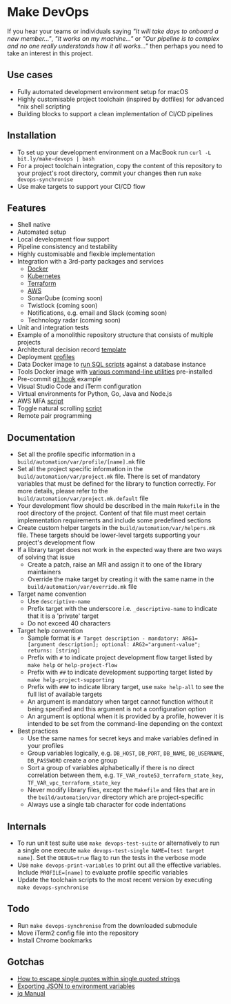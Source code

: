 # Make DevOps

If you hear your teams or individuals saying _"It will take days to onboard a new member..."_, _"It works on my machine..."_ or _"Our pipeline is to complex and no one really understands how it all works..."_ then perhaps you need to take an interest in this project.

## Use cases

* Fully automated development environment setup for macOS
* Highly customisable project toolchain (inspired by dotfiles) for advanced *nix shell scripting
* Building blocks to support a clean implementation of CI/CD pipelines

## Installation

* To set up your development environment on a MacBook run `curl -L bit.ly/make-devops | bash`
* For a project toolchain integration, copy the content of this repository to your project's root directory, commit your changes then run `make devops-synchronise`
* Use make targets to support your CI/CD flow

## Features

* Shell native
* Automated setup
* Local development flow support
* Pipeline consistency and testability
* Highly customisable and flexible implementation
* Integration with a 3rd-party packages and services
  * [Docker](build/automation/lib/docker.mk)
  * [Kubernetes](build/automation/lib/k8s.mk)
  * [Terraform](build/automation/lib/terraform.mk)
  * [AWS](build/automation/lib/aws.mk)
  * SonarQube (coming soon)
  * Twistlock (coming soon)
  * Notifications, e.g. email and Slack (coming soon)
  * Technology radar (coming soon)
* Unit and integration tests
* Example of a monolithic repository structure that consists of multiple projects
* Architectural decision record [template](documentation/adr/README.md)
* Deployment [profiles](build/automation/var/profile/README.md)
* Data Docker image to [run SQL scripts](build/docker/data/assets/sbin/entrypoint.sh) against a database instance
* Tools Docker image with [various command-line utilities](build/docker/tools/Dockerfile) pre-installed
* Pre-commit [git hook](build/automation/etc/githooks/pre-commit) example
* Visual Studio Code and iTerm configuration
* Virtual environments for Python, Go, Java and Node.js
* AWS MFA [script](build/automation/bin/texas-mfa.py)
* Toggle natural scrolling [script](build/automation/bin/toggle-natural-scrolling.sh)
* Remote pair programming

## Documentation

* Set all the profile specific information in a `build/automation/var/profile/[name].mk` file
* Set all the project specific information in the `build/automation/var/project.mk` file. There is set of mandatory variables that must be defined for the library to function correctly. For more details, please refer to the `build/automation/var/project.mk.default` file
* Your development flow should be described in the main `Makefile` in the root directory of the project. Content of that file must meet certain implementation requirements and include some predefined sections
* Create custom helper targets in the `build/automation/var/helpers.mk` file. These targets should be lower-level targets supporting your project's development flow
* If a library target does not work in the expected way there are two ways of solving that issue
  * Create a patch, raise an MR and assign it to one of the library maintainers
  * Override the make target by creating it with the same name in the `build/automation/var/override.mk` file
* Target name convention
  * Use `descriptive-name`
  * Prefix target with the underscore i.e. `_descriptive-name` to indicate that it is a 'private' target
  * Do not exceed 40 characters
* Target help convention
  * Sample format is `# Target description - mandatory: ARG1=[argument description]; optional: ARG2="argument-value"; returns: [string]`
  * Prefix with `#` to indicate project development flow target listed by `make help` or `help-project-flow`
  * Prefix with `##` to indicate development supporting target listed by `make help-project-supporting`
  * Prefix with `###` to indicate library target, use `make help-all` to see the full list of available targets
  * An argument is mandatory when target cannot function without it being specified and this argument is not a configuration option
  * An argument is optional when it is provided by a profile, however it is intended to be set from the command-line depending on the context
* Best practices
  * Use the same names for secret keys and make variables defined in your profiles
  * Group variables logically, e.g. `DB_HOST`, `DB_PORT`, `DB_NAME`, `DB_USERNAME`, `DB_PASSWORD` create a one group
  * Sort a group of variables alphabetically if there is no direct correlation between them, e.g. `TF_VAR_route53_terraform_state_key`, `TF_VAR_vpc_terraform_state_key`
  * Never modify library files, except the `Makefile` and files that are in the `build/automation/var` directory which are project-specific
  * Always use a single tab character for code indentations

## Internals

* To run unit test suite use `make devops-test-suite` or alternatively to run a single one execute `make devops-test-single NAME=[test target name]`. Set the `DEBUG=true` flag to run the tests in the verbose mode
* Use `make devops-print-variables` to print out all the effective variables. Include `PROFILE=[name]` to evaluate profile specific variables
* Update the toolchain scripts to the most recent version by executing `make devops-synchronise`

## Todo

* Run `make devops-synchronise` from the downloaded submodule
* Move iTerm2 config file into the repository
* Install Chrome bookmarks

## Gotchas

* [How to escape single quotes within single quoted strings](https://stackoverflow.com/questions/1250079/how-to-escape-single-quotes-within-single-quoted-strings)
* [Exporting JSON to environment variables](https://stackoverflow.com/questions/48512914/exporting-json-to-environment-variables)
* [jq Manual](https://stedolan.github.io/jq/manual/)
